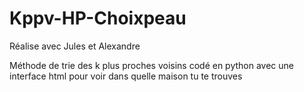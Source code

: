 # Kppv-HP-Choixpeau

Réalise avec Jules et Alexandre

Méthode de trie des k plus proches voisins codé en python avec une interface html pour voir dans quelle maison tu te trouves
